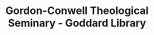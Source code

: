 ---
layout: repo
title: "Gordon-Conwell Theological Seminary - Goddard Library"
id: 18155
permalink: repos/18155/
---